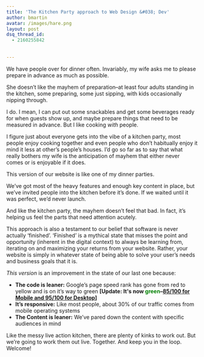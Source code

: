 ```yaml
---
title: 'The Kitchen Party approach to Web Design &#038; Dev'
author: bmartin
avatar: /images/hare.png
layout: post
dsq_thread_id:
  - 2160255842
  
  
---
```

We have people over for dinner often. Invariably, my wife asks me to please prepare in advance as much as possible.

She doesn&#8217;t like the mayhem of preparation–at least four adults standing in the kitchen, some preparing, some just sipping, with kids occasionally nipping through.

I do. I mean, I can put out some snackables and get some beverages ready for when guests show up, and maybe prepare things that need to be measured in advance. But I like cooking *with* people.

I figure just about everyone gets into the vibe of a kitchen party, most people enjoy cooking together and even people who don&#8217;t habitually enjoy it mind it less at other&#8217;s people&#8217;s houses. I&#8217;d go so far as to say that what really bothers my wife is the anticipation of mayhem that either never comes or is enjoyable if it does.

This version of our website is like one of my dinner parties.

We&#8217;ve got most of the heavy features and enough key content in place, but we&#8217;ve invited people into the kitchen before it&#8217;s done. If we waited until it was perfect, we&#8217;d never launch.

And like the kitchen party, the mayhem doesn&#8217;t feel that bad. In fact, it&#8217;s helping us feel the parts that need attention acutely.

This approach is also a testament to our belief that software is never actually &#8216;finished&#8217;. &#8216;Finished&#8217; is a mythical state that misses the point and opportunity (inherent in the digital context) to always be learning from, iterating on and maximizing your returns from your website. Rather, your website is simply in whatever state of being able to solve your user&#8217;s needs and business goals that it is.

*This version* is an improvement in the state of our last one because:

*   **The code is leaner:** Google&#8217;s page speed rank has gone from red to yellow and is on it&#8217;s way to green **[Update: It's now <span style="color: #008000;">green</span>–<a title="Hypenotic Google Page Speed Link" href="http://hypn.tc/1eswXcm" target="_blank">85/100 for Mobile and 95/100 for Desktop</a>]**
*   **It&#8217;s responsive:** Like most people, about 30% of our traffic comes from mobile operating systems
*   **The Content is leaner:** We&#8217;ve pared down the content with specific audiences in mind

Like the messy live action kitchen, there are plenty of kinks to work out. But we&#8217;re going to work them out live. Together. And keep you in the loop. Welcome!